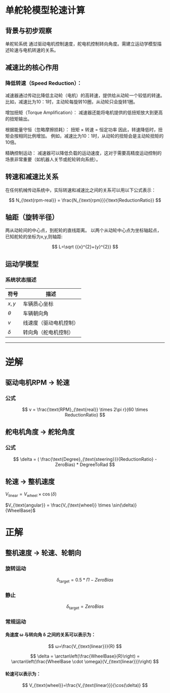 # 单舵轮模型轮速计算

## 背景与初步观察
单舵轮系统 通过驱动电机控制速度，舵电机控制转向角度。需建立运动学模型描述轮速与电机转速的关系。

## 减速比的核心作用
### 降低转速（Speed Reduction）：
减速器通过传动比降低主动轮（电机）的高转速，提供给从动轮一个较低的转速。
比如，减速比为10：1时，主动轮每旋转10圈，从动轮只会旋转1圈。

增加扭矩（Torque Amplification）：
减速器还能将电机提供的低扭矩放大到更高的扭矩输出。

根据能量守恒（忽略摩擦损耗）： 扭矩 × 转速 = 恒定功率 因此，转速降低时，扭矩会按相同比例增加。
例如，减速比为10：1时，从动轮的扭矩会是主动轮扭矩的10倍。

精确控制运动：
减速器可以降低负载的运动速度，这对于需要高精度运动控制的场景非常重要（如机器人关节或舵轮转向系统）。

## 转速和减速比关系
在任何机械传动系统中，实际转速和减速比之间的关系可以用以下公式表示：

$$
N_{\text{rpm-real}} = \frac{N_{\text{rpm}}}{\text{ReductionRatio}}
$$

## 轴距（旋转半径）
两从动轮间的中心点，到舵轮的直线距离。
以两个从动轮中心点为坐标轴起点，已知舵轮的坐标为x,y,则轴距:

$$
L=\sqrt {{x}^{2}+{y}^{2}}
$$

## 运动学模型
### 系统状态描述
| 符号 | 描述 |
|------|------|
| $x,y$ | 车辆质心坐标 |
| $\theta$ | 车辆朝向角 |
| $v$ | 线速度（驱动电机控制） |
| $\delta$ | 转向角（舵电机控制） |

---

# 逆解
## 驱动电机RPM → 轮速
### 公式
$$
v = \frac{\text{RPM}_{\text{real}} \times 2\pi r}{60 \times ReductionRatio}
$$


## 舵电机角度 → 舵轮角度
### 公式
$$
\delta = ( \frac{\text{Degree}_{\text{steering}}}{ReductionRatio} - ZeroBias) * DegreeToRad
$$

## 轮速 → 整机速度
$V_{\text{linear}} = V_{\text{wheel}} \times \cos(\delta)$

$V_{\text{angular}} = \frac{V_{\text{wheel}} \times \sin(\delta)}{WheelBase}$

# 正解
## 整机速度 → 轮速、轮朝向
### 旋转运动

$$
\delta_{\text{target}} = 0.5 * Π - ZeroBias
$$

### 静止

$$
\delta_{\text{target}} = ZeroBias
$$

### 常规运动
#### 角速度 ω 与转向角 δ 之间的关系可以表示为：

$$
ω=\frac{V_{\text{linear}}}{R}
$$

$$
\delta = \arctan\left(\frac{WheelBase}{R}\right) = \arctan\left(\frac{WheelBase \cdot \omega}{V_{\text{linear}}}\right)
$$

#### 轮速可以表示为：

$$
V_{\text{wheel}}=\frac{V_{\text{linear}}}{\cos(\delta)}
$$

